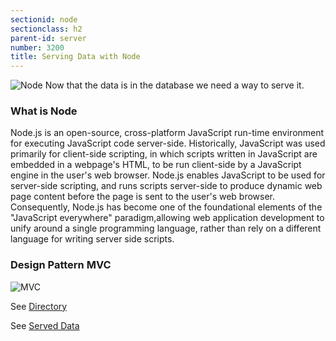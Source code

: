 ```yaml
---
sectionid: node
sectionclass: h2
parent-id: server
number: 3200
title: Serving Data with Node
---
```


![Node](./img/node.svg)
Now that the data is in the database we need a way to serve it.

### What is Node

Node.js is an open-source, cross-platform JavaScript run-time environment for executing JavaScript code server-side. Historically, JavaScript was used primarily for client-side scripting, in which scripts written in JavaScript are embedded in a webpage's HTML, to be run client-side by a JavaScript engine in the user's web browser. Node.js enables JavaScript to be used for server-side scripting, and runs scripts server-side to produce dynamic web page content before the page is sent to the user's web browser. Consequently, Node.js has become one of the foundational elements of the "JavaScript everywhere" paradigm,allowing web application development to unify around a single programming language, rather than rely on a different language for writing server side scripts.

### Design Pattern MVC

![MVC](./img/mvc.png)

See [Directory](https://github.com/harps116/national-animals/tree/master/server)

See [Served Data](datavis.online)
